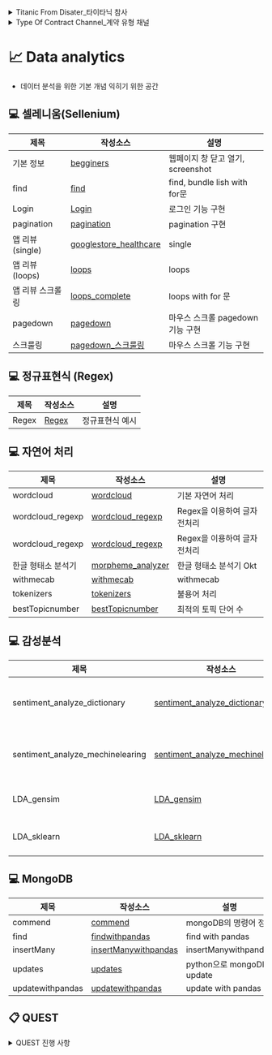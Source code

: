 <details >
<summary>Titanic From Disater_타이타닉 참사</summary>

### DDA 분석
| Variable | Definition | Key | 분석가 의견 |
| --- | --- | --- | ---|
|PassengerId| 유니크id | | unique id의 경우 데이터로 사용 불가 판단 | 
| survival | Survival | 0 = No, 1 = Yes | 범주형(명목형), 생존과 죽음의 두가지 종류이기 때문에 범주형으로 판단됨|
| pclass | Ticket class | 1 = 1st, 2 = 2nd, 3 = 3rd | 범주형(순서형), 등급이 부여된 티켓이기 때문에 범주형으로 판단됨 |
| sex | Sex | | 범주형(명목형) |
| Age | Age in years | | 수치형(이산형) | 
| sibsp | # of siblings / spouses aboard the Titanic | | 범주형(순서형), 형제자매의 특정 수치이며 범주별 빈도를 분석해야 함  |
| parch | # of parents / children aboard the Titanic | |범주형(순서형), 범주형으로 빈도를 파악해야 함 |
| ticket | Ticket number | | 범주형(순서형) |
| fare | Passenger fare | | 수치형(이산형), 각 요금별 승객의 수를 파악하는데 사용할 수 있음 |
| cabin | Cabin number | | 범주형(순서형)|
| embarked | Port of Embarkation | C = Cherbourg, Q = Queenstown, S = Southampton | 범주형(명목형) |


</details>


<details >
<summary>Type Of Contract Channel_계약 유형 채널</summary>
from dataset : https://blog.naver.com/data_station/222493245799

### DDA 분석
| Variable |Definition | Key | 데이터 분류   | 분석가 의견 |
|---|---|---|---|---|
| id | 각 레코드의 고유 식별자 |  | 범주형(명목형)  | unique id의 경우 데이터로 사용 불가 판단  |
| type_of_contract  | 계약 유형    | 렌탈, 멤버십 | 범주형(명목형) | 각 계약 유형사이의 순서의 정보가 없음으로 명목형 |
| type_of_contract2 | 다른 유형의 계약 |       |범주형(명목형) | 명확한 순서가 나타나있지 않기때문에 명목형|
| channel  | 계약을 획득한 경로  |       |범주형(명목형)| 서로 비교할 수 없는 의미적인 관계이기에 명목형|
| datetime          | 레코드의 날짜와 시간  |       | 수치형(연속형)| 날짜이기 때문에 연속형으로 판단됨 |
| Term              | 계약 기간 (달)   |       |수치형(연속형) |  |
| payment_type      | 지불 방식   |       | 범주형(명목형) |  |
| product           | 계약과 관련된 제품   | K1 ~ k6 |범주형(명목형)| 각 제품 유형은 서로 다른 범주로 분류, 서로 비교 할 수 없는 의미적 관계  |
| amount            | 계약과 관련된 금액  |       | 수치형(이산형) |   |
| state             | 계약의 주 또는 지역  |       |범주형(명목형) |   |
| overdue_count     | 계약이 연체된 횟수  |       | 수치형(이산형)| 연체된 횟수를 파악해야 함|
| overdue           | 현재 계약이 연체 중인지 여부 |  있음, 없음     | 범주형(명목형)|  연체 여부의 유무만을 나타내기 때문에 비교 가능한 의미적인 순서가 없음|
| credit rating     | 고객의 신용 등급  | 1.0 ~ 10.0      |범주형(명목형)| 데이터 확인결과 연산이 가능한 의미적인 순서가 아니기에 순서가 의미 없는 명목형 데이터|
| bank              | 계약과 연관된 은행 |       | 범주형(명목형)|   |
| cancellation      | 계약이 취소되었는지 여부  | 정상, 해약 | 범주형(명목형)| 취소 여부만을 나타내기 때문에 비교 가능한 의미적인 순서가 없음 |
| age               | 고객의 나이  |       | 수치형(이산형) |   |
| Mileage           | 계약과 연관된 주행 거리  |       | 수치형(연속형)| 주행거리는 연속적인 데이터를 갖음|


</details>

# 📈 Data analytics
- 데이터 분석을 위한 기본 개념 익히기 위한 공간


## 💻 셀레니움(Sellenium)
| 제목 | 작성소스 | 설명 |
|---|---|---|
| 기본 정보 | [begginers](./codes/gatheringdatas/seleriums/begginers.ipynb) | 웹페이지 창 닫고 열기, screenshot| |
| find| [find](./codes/gatheringdatas/seleriums/emartmalls_find.ipynb) | find, bundle lish  with for문 | find_elements_by_css_selector|
| Login| [Login](./codes/gatheringdatas/seleriums/github_events_except.ipynb) | 로그인 기능 구현  | |
| pagination| [pagination](./codes/gatheringdatas/seleriums/emartmalls_find_pagination.ipynb) | pagination 구현  | |
| 앱 리뷰(single) | [googlestore_healthcare](./codes/gatheringdatas/seleriums/googlestore_healthcare_single.ipynb) | single  | |
| 앱 리뷰(loops) | [loops](./codes/gatheringdatas/seleriums/googlestore_healthcare_loops.ipynb) | loops  | |
| 앱 리뷰 스크롤링| [loops_complete](./codes/gatheringdatas/seleriums/googlestore_healthcare_loops_complete.ipynb) | loops with for 문 | 각 제품(앱)에 들어가서 리뷰를 스크롤링 |
| pagedown| [pagedown](./codes/gatheringdatas/seleriums/begginers_pagedown.ipynb) | 마우스 스크롤 pagedown 기능 구현 |  |
| 스크룰링| [pagedown_스크룰링](./codes/gatheringdatas/seleriums/begginers_ready.ipynb) | 마우스 스크롤 기능 구현 | while문을 이용 |


## 💻 정규표현식 (Regex) 
| 제목 | 작성소스 | 설명 | 
|---|---|---|
| Regex | [Regex](./codes/pandass/beginners.ipynb) | 정규표현식 예시 | |


## 💻 자연어 처리
| 제목 | 작성소스 | 설명 | 
|---|---|---|
| wordcloud | [wordcloud](./codes/NLP/wordcloud_simple.ipynb) | 기본 자연어 처리 | | 
| wordcloud_regexp | [wordcloud_regexp](./codes/NLP/wordcloud_simple_regexp.ipynb) |Regex을 이용하여 글자 전처리 | | 
| wordcloud_regexp | [wordcloud_regexp](./codes/NLP/wordcloud_simple_regexp.ipynb) |Regex을 이용하여 글자 전처리 | | 
| 한글 형태소 분석기 | [morpheme_analyzer](./codes/NLP/morpheme_analyzer.ipynb) |한글 형태소 분석기 Okt | |
| withmecab | [withmecab](./codes/NLP/wordcloudwithmecab.ipynb) | withmecab | |
| tokenizers | [tokenizers](./codes/NLP/tokenizers.ipynb) | 불용어 처리 | 
| bestTopicnumber | [bestTopicnumber](./codes/NLP/LDA_gensim_bestTopicnumber.ipynb) | 최적의 토픽 단어 수 | 

## 💻 감성분석
| 제목 | 작성소스 | 설명 | 
|---|---|---|
| sentiment_analyze_dictionary | [sentiment_analyze_dictionary](./codes/NLP/sentiment_analyze_dictionary.ipynb) | 감성 사전에 의한 감성 분석 | 
| sentiment_analyze_mechinelearing | [sentiment_analyze_mechinelearing](./codes/NLP/sentiment_analyze_mechinelearing.ipynb) | 머신러닝에 의한 감성 분석 | 
| LDA_gensim | [LDA_gensim](./codes/NLP/LDA_gensim.ipynb) | gensim 이용하여 LDA | 
| LDA_sklearn | [LDA_sklearn](./codes/NLP/LDA_sklearn.ipynb) | sklearn 이용하여 LDA | 

## 💻 MongoDB
| 제목 | 작성소스 | 설명 | 
|---|---|---|
| commend | [commend](./codes/gatheringdatas/mongodb/commend.txt) | mongoDB의 명령어 정리 | |
| find| [findwithpandas](./codes/gatheringdatas/mongodb/findwithpandas.ipynb) | find with pandas | |
| insertMany |[insertManywithpandas](./codes/gatheringdatas/mongodb/insertManywithpandas.ipynb) | insertManywithpandas | |
| updates | [updates](./codes/gatheringdatas/mongodb/updates.py) | python으로 mongoDB update  | |
| updatewithpandas | [updatewithpandas](./codes/gatheringdatas/mongodb/updatewithpandas.ipynb) | update with pandas  | |


## 📋 QUEST 
<details >
<summary> QUEST 진행 사항</summary>


### 셀레니움(Sellenium) QUEST 
| 제목 | 작성소스 | 설명 | 
|---|---|---|
| books_quest | [books_quest](./codes/gatheringdatas/seleriums/books_quest.ipynb) | 도서목록 제목만 스크래핑, csv로 저장  | |
| login_quest | [login_quest](./codes/gatheringdatas/seleriums/naver_login_quest.ipynb) | naver.com login, login 후 메일로 이동| |
| 스크롤랑 | [koreanz_xyz_quest](./codes/gatheringdatas/seleriums/koreanz_xyz_quest.ipynb) | 특정 페이지 1page ~ 10page까지 정보 수집| |

### 자연어 처리 QUEST 
| 제목 | 작성소스 | 설명 | 
|---|---|---|
| mecab_quest | [mecab_quest](./codes/NLP/mecab_quest.ipynb) | 불용어 처리 | |

### 감성분석 QUEST 
| 제목 | 작성소스 | 설명 | 
|---|---|---|
| navermovierating | [navermovierating](./codes/NLP/navermovierating_mechinelearning_quest.ipynb) |  머신러닝 이용 감성 분석, 타 사이트 댓글 이용 성능 확인| 

</details>
